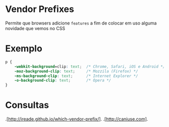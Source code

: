 # Vendor Prefixes

Permite que browsers adicione `features` a fim de colocar em uso alguma novidade que vemos no CSS

# Exemplo

```css
p {
    -webkit-background=clip: text;  /* Chrome, Safari, iOS e Android */
    -moz-background-clip: text;     /* Mozzila (Firefox) */
    -ms-background-clip: text;      /* Internet Explorer */
    -o-background-clip: text;       /* Opera */
}
```

# Consultas

.[http://ireade.github.io/which-vendor-prefix/].
.[http://caniuse.com].